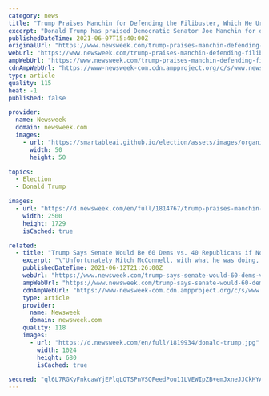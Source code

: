 ```yaml
---
category: news
title: "Trump Praises Manchin for Defending the Filibuster, Which He Urged McConnell to Get Rid Of"
excerpt: "Donald Trump has praised Democratic Senator Joe Manchin for defending the filibuster, a Senate rule he urged Republican leader Mitch McConnell to do away with during his presidency. Speaking to Fox Business host Stuart Varney on Monday,"
publishedDateTime: 2021-06-07T15:40:00Z
originalUrl: "https://www.newsweek.com/trump-praises-manchin-defending-filibuster-which-he-urged-mcconnell-get-rid-1598208"
webUrl: "https://www.newsweek.com/trump-praises-manchin-defending-filibuster-which-he-urged-mcconnell-get-rid-1598208"
ampWebUrl: "https://www.newsweek.com/trump-praises-manchin-defending-filibuster-which-he-urged-mcconnell-get-rid-1598208?amp=1"
cdnAmpWebUrl: "https://www-newsweek-com.cdn.ampproject.org/c/s/www.newsweek.com/trump-praises-manchin-defending-filibuster-which-he-urged-mcconnell-get-rid-1598208?amp=1"
type: article
quality: 115
heat: -1
published: false

provider:
  name: Newsweek
  domain: newsweek.com
  images:
    - url: "https://smartableai.github.io/election/assets/images/organizations/newsweek.com-50x50.jpg"
      width: 50
      height: 50

topics:
  - Election
  - Donald Trump

images:
  - url: "https://d.newsweek.com/en/full/1814767/trump-praises-manchin-defending-filibuster.jpg"
    width: 2500
    height: 1729
    isCached: true

related:
  - title: "Trump Says Senate Would Be 60 Dems vs. 40 Republicans if Not for Him, Rips McConnell"
    excerpt: "\"Unfortunately Mitch McConnell, with what he was doing, hurt us very, very badly in Georgia,\" the former president said."
    publishedDateTime: 2021-06-12T21:26:00Z
    webUrl: "https://www.newsweek.com/trump-says-senate-would-60-dems-vs-40-republicans-if-not-him-rips-mcconnell-1600102"
    ampWebUrl: "https://www.newsweek.com/trump-says-senate-would-60-dems-vs-40-republicans-if-not-him-rips-mcconnell-1600102?amp=1"
    cdnAmpWebUrl: "https://www-newsweek-com.cdn.ampproject.org/c/s/www.newsweek.com/trump-says-senate-would-60-dems-vs-40-republicans-if-not-him-rips-mcconnell-1600102?amp=1"
    type: article
    provider:
      name: Newsweek
      domain: newsweek.com
    quality: 118
    images:
      - url: "https://d.newsweek.com/en/full/1819934/donald-trump.jpg"
        width: 1024
        height: 680
        isCached: true

secured: "ql6L7RGKyFnkcawYjEPlqLOTSPnVSOFeedPou11LVEWIpZB+emJxneJJCkHYAaMXA7Q/5SgD383y9+C11uWSdd7j4nPXVIJOztwealk2GGWbTl5xseR9TaNjztkyF5/zDchX2z7zd+18Svg4xFP9Fw6WF9ymh07jpy1VjCUOeD22xP6ecZNCiP+wvg2lFHakudipt9EikNUymKqNjZa8UUPkGesNfJQGdQJOcd+jomR5cxi1LOjQyek9WA3ZC7/2W50qJIuFsi4SQY+ynvrg9hX+mpEfGS5xDDbh1p9Y5tNp3Oqq7AV+caoyYffgvGWproe/abj/M0kh4pVLJkPPaxkEgJWTcIjoSPaIKRHGJHE=;LAJBh2Hd1qcaOEVKQtNBZA=="
---
```



